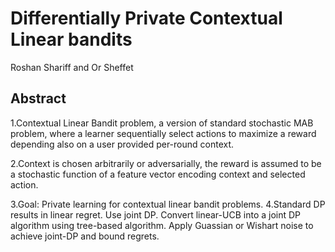 # Differentially Private Contextual Linear bandits

Roshan Shariff and Or Sheffet

## Abstract

1.Contextual Linear Bandit problem, a version of standard stochastic MAB problem, where a learner sequentially select actions to maximize a reward depending also on a user provided per-round context.

2.Context is chosen arbitrarily or adversarially, the reward is assumed to be a stochastic function of a feature vector encoding context and selected action.

3.Goal: Private learning for contextual linear bandit problems.
4.Standard DP results in linear regret. Use joint DP. Convert linear-UCB into a joint DP algorithm using tree-based algorithm. Apply Guassian or Wishart noise to achieve joint-DP and bound regrets.

